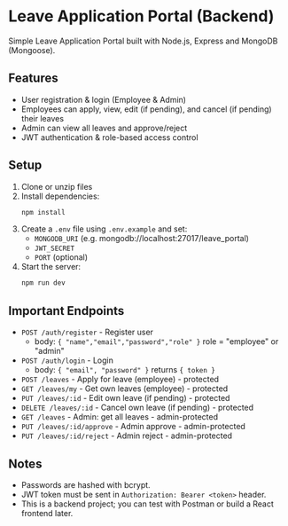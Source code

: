 # Leave Application Portal (Backend)

Simple Leave Application Portal built with Node.js, Express and MongoDB (Mongoose).

## Features
- User registration & login (Employee & Admin)
- Employees can apply, view, edit (if pending), and cancel (if pending) their leaves
- Admin can view all leaves and approve/reject
- JWT authentication & role-based access control

## Setup

1. Clone or unzip files
2. Install dependencies:
   ```bash
   npm install
   ```
3. Create a `.env` file using `.env.example` and set:
   - `MONGODB_URI` (e.g. mongodb://localhost:27017/leave_portal)
   - `JWT_SECRET`
   - `PORT` (optional)
4. Start the server:
   ```bash
   npm run dev
   ```

## Important Endpoints

- `POST /auth/register` - Register user
  - body: `{ "name","email","password","role" }` role = "employee" or "admin"
- `POST /auth/login` - Login
  - body: `{ "email", "password" }` returns `{ token }`
- `POST /leaves` - Apply for leave (employee) - protected
- `GET /leaves/my` - Get own leaves (employee) - protected
- `PUT /leaves/:id` - Edit own leave (if pending) - protected
- `DELETE /leaves/:id` - Cancel own leave (if pending) - protected
- `GET /leaves` - Admin: get all leaves - admin-protected
- `PUT /leaves/:id/approve` - Admin approve - admin-protected
- `PUT /leaves/:id/reject` - Admin reject - admin-protected

## Notes
- Passwords are hashed with bcrypt.
- JWT token must be sent in `Authorization: Bearer <token>` header.
- This is a backend project; you can test with Postman or build a React frontend later.
